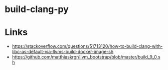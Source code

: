 # build-clang-py


# Links

- https://stackoverflow.com/questions/51713120/how-to-build-clang-with-libc-as-default-via-llvms-build-docker-image-sh
- https://github.com/matthiaskrgr/llvm_bootstrap/blob/master/build_9_0.sh
